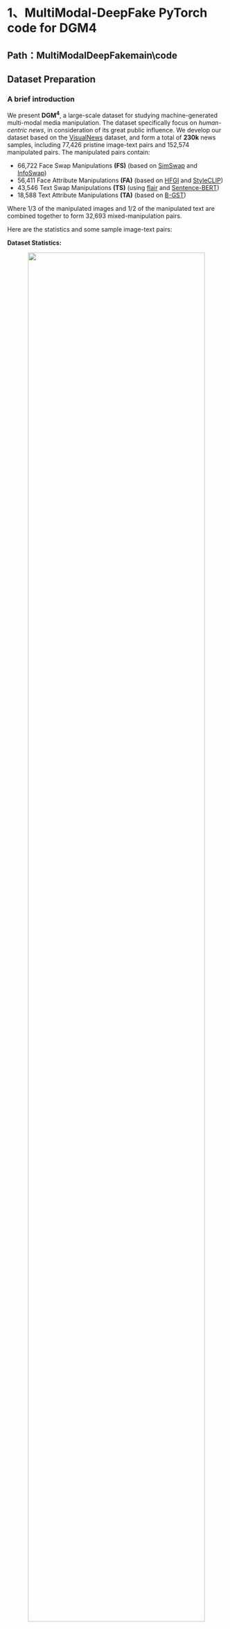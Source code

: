 # 1、MultiModal-DeepFake PyTorch code for DGM4
## Path：MultiModalDeepFakemain\code
## Dataset Preparation

### A brief introduction
We present <b>DGM<sup>4</sup></b>, a large-scale dataset for studying machine-generated multi-modal media manipulation. 
The dataset specifically focus on *human-centric news*, in consideration of its great public influence.
We develop our dataset based on the
[VisualNews](https://github.com/FuxiaoLiu/VisualNews-Repository) dataset, and form a total of <b>230k</b> news samples, including 77,426 pristine image-text pairs and 152,574 manipulated pairs. 
The manipulated pairs contain:
- 66,722 Face Swap Manipulations <b>(FS)</b> (based on [SimSwap](https://github.com/neuralchen/SimSwap) and [InfoSwap](https://github.com/GGGHSL/InfoSwap-master))
- 56,411 Face Attribute Manipulations <b>(FA)</b> (based on [HFGI](https://github.com/Tengfei-Wang/HFGI) and [StyleCLIP](https://github.com/orpatashnik/StyleCLIP))
- 43,546 Text Swap Manipulations <b>(TS)</b> (using [flair](https://github.com/flairNLP/flair) and [Sentence-BERT](https://github.com/UKPLab/sentence-transformers))
- 18,588 Text Attribute Manipulations <b>(TA)</b> (based on [B-GST](https://github.com/agaralabs/transformer-drg-style-transfer))

Where 1/3 of the manipulated images and 1/2 of the manipulated text are combined together to form 32,693 mixed-manipulation pairs.

Here are the statistics and some sample image-text pairs:

**Dataset Statistics:**
<div align="center">
<img src='MultiModalDeepFakemain/code/figs/statistics.jpg' width='90%'>
</div>

**Dataset Samples:**
<div align="center">
<img src='MultiModalDeepFakemain/code/figs/dataset.jpg' width='90%'>
</div>

### Annotations

Each iamge-text sample in the dataset is provided with rich annotations. For example, the annotation of a fake media sample with mixed-manipulation type (FA + TA) may look like this in the json file:

```
{
        "id": 768092,
        "image": "DGM4/manipulation/HFGI/768092-HFGI.jpg",
        "text": "British citizens David and Marco BulmerRizzi in Australia celebrate the day before an event in which David won",
        "fake_cls": "face_attribute&text_attribute",
        "fake_image_box": [
            155,
            61,
            267,
            207
        ],
        "fake_text_pos": [
            8,
            13,
            17
        ],
        "mtcnn_boxes": [
            [
                155,
                61,
                267,
                207
            ],
            [
                52,
                96,
                161,
                223
            ]
        ]
    }
```

Where `id` is the original news-id in the VisualNews Repository, `image` is the relative path of the manipulated image, `text` is the manipulated text caption, `fake_cls` indicates the manipulation type, `fake_image_box` is the manipulated bbox, `fake_text_pos` is the index of the manipulated tokens in the `text` string (in this case, corresponding to "celebrate", "event" and "won"), and `mtcnn_boxes` are the bboxes returned by MTCNN face detector. Note that the `mtcnn_boxes` is not used in both training and inference, we just kept this annotation for possible future usage.



### Prepare data
Download the DGM<sup>4</sup> dataset through this link: [DGM4](https://huggingface.co/datasets/rshaojimmy/DGM4)

Download the pre-trained bert-base-uncased through this link: [Bert-base-uncased](https://modelscope.cn/models/AI-ModelScope/bert-base-uncased/files)

Then download the pre-trained model through this link: [ALBEF_4M.pth](https://storage.googleapis.com/sfr-pcl-data-research/ALBEF/ALBEF_4M.pth) (refer to [ALBEF](https://github.com/salesforce/ALBEF))

You can download the best HAMMER-PLUS model through this link: [HAMMER](https://pan.baidu.com/s/1xf3Nl_xifYMNAr-QOEnWxg提取码：ozjo)

Put the dataset into a `MultiModalDeepFakemain` folder at the same root of `./code`, put the `results` and `pre-trained bert-base-uncased`  into `MultiModalDeepFakemain/code`. and put the `ALBEF_4M.pth` checkpoint into `MultiModalDeepFakemain/code/`. After unzip all sub files, 
the structure of the code and the dataset should be as follows:


```
MultiModalDeepFakemain
├── code
│  ├── configs
│  │   
│  ├── results
│  │   └──...
│  ├── models
│  │   └──...
│  ├── bertbaseuncased
│  │   └──...
│  ...
│  └── ALBEF_4M.pth..
└── datasets
    └── DGM4
        ├── manipulation
        │   ├── infoswap
        │   |   ├── ...
        |   |   └── xxxxxx.jpg
        │   ├── simswap
        │   |   ├── ...
        |   |   └── xxxxxx.jpg
        │   ├── StyleCLIP
        │   |   ├── ...
        |   |   └── xxxxxx.jpg
        │   └── HFGI
        │       ├── ...
        |       └── xxxxxx.jpg
        ├── origin
        │   ├── gardian
        │   |   ├── ...
        |   |   ...
        |   |   └── xxxx
        │   |       ├── ...
        │   |       ...
        │   |       └── xxxxxx.jpg
        │   ├── usa_today
        │   |   ├── ...
        |   |   ...
        |   |   └── xxxx
        │   |       ├── ...
        │   |       ...
        │   |       └── xxxxxx.jpg
        │   ├── washington_post
        │   |   ├── ...
        |   |   ...
        |   |   └── xxxx
        │   |       ├── ...
        │   |       ...
        │   |       └── xxxxxx.jpg
        │   └── bbc
        │       ├── ...
        |       ...
        |       └── xxxx
        │           ├── ...
        │           ...
        │           └── xxxxxx.jpg
        └── metadata
            ├── train.json
            ├── test.json
            └── val.json

```


## Training
cd MultiModalDeepFakemain/code
Modify `train.sh` and run:
```
sh train.sh
```

You can change the network and optimization configurations by modifying the configuration file `./configs/train.yaml`.


## Testing
cd MultiModalDeepFakemain/code
Modify `test.sh` and run:
```
sh test.sh
```
# 2、Ten Words Only Still Help:* Improving Black-Box AI-Generated Text Detection via Proxy-Guided Efficient Re-Sampling
## Path：POGERmain
## Datasets
The binary, multiclass and OOD AIGT datasets are available at [Google Drive](https://drive.google.com/drive/folders/1xxdjZedn7le_P1HunCDF_WCuoFYI0-pz?usp=sharing).
## pre-trained model
Download the pre-trained roberta-base through this link: [roberta-base](https://huggingface.co/FacebookAI/roberta-base/tree/main)

You can Download the best-trained model through this link: [POGER](https://pan.baidu.com/s/1LARvuzHD0phivBw_8FfIyw提取码：gbk)

Put the best-trained model into  `POGERmain/POGER/params`.

## Run
### 1. Preprocess
#### Obtain POGER Features

``` shell
cd POGERmain/get_feature
export HF_TOKEN=hf_xxx        # Fill in your HuggingFace access token
export OPENAI_API_KEY=sk-xxx  # Fill in your OpenAI API key

python get_poger_feature.py \
    --n 100 \
    --k 10 \
    --delta 1.2 \
    --input ../data/binary/train.jsonl \
    --output ./train_poger_feature.jsonl
python get_poger_feature.py \
    --n 100 \
    --k 10 \
    --delta 1.2 \
    --input ../data/binary/test.jsonl \
    --output ./test_poger_feature.jsonl
```

#### Obtain POGER-Mixture Features
##### Inference on white-box LLMs

``` shell
cd POGERmain/get_feature/get_true_prob
#多个线程gpu
# Launch inference server
nohup python backend_api.py --model gpt2 --gpu 0 --port 6001 &
nohup python backend_api.py --model gptj --gpu 0 --port 6002 &
nohup python backend_api.py --model llama2 --gpu 1 --port 6003 &
nohup python backend_api.py --model alpaca --gpu 2 --port 6004 &
nohup python backend_api.py --model vicuna --gpu 3 --port 6005 &

# Get true probability
python get_true_prob.py
```

##### Mixing true probability and estimated probability

``` shell
cd POGERmain/get_feature

python get_poger_mix_feature.py \
    --poger-feature ./train_poger_feature.jsonl \
    --true-prob ./get_true_prob/result/train_true_prob.jsonl \
    --output ./train_poger_mix_feature.jsonl
python get_poger_mix_feature.py \
    --poger-feature ./test_poger_feature.jsonl \
    --true-prob ./get_true_prob/result/test_true_prob.jsonl \
    --output ./test_poger_mix_feature.jsonl
```

### 2. Train
``` shell
cd POGERmain/POGER

# POGER
python main.py \
    --cuda \
    --model poger \
    --data-dir ../get_feature \
    --data-name full_data

## POGER-Mixture
python main.py \
    --cuda \
    --model poger_mix \
    --data-dir ../get_feature \
    --data-name full_data
```

[//]: # (python main.py --cuda --model poger --data-dir ../get_feature --data-name full_data)
### 3. Test
``` shell
cd POGERmain/POGER

# POGER
python main.py \
    --cuda \
    --model poger \
    --data-dir ../get_feature \
    --test ./params/params_poger_full_data.pt
# POGER-Mixture
python main.py \
    --cuda \
    --model poger_mix \
    --data-dir ../get_feature \
    --test ./params/params_poger_mix_full_data.pt

```

# 3、SeqXGPT
## Path：SeqXGPT
## Datasets

The dataset is divided into Chinese and English datasets, and in each dataset, they are organized into different files based on the sources of AI generated sentences in the documents. You can refer to the requirements of different tasks in this article to arrange and merge files. 
You can download the SeqXGPT dataset through the following link:[SeqXGPT](https://pan.baidu.com/s/1iqOBFjVtn3S1kQ-mqsq3kQ提取码：0wbf)

Unzip the dataset.Put the dataset into  `SeqXGPT/dataset`.
 

## Inference Server

We use four open-source (L)LMs to construct the original features of our SeqXGPT and the contrastive features for Sniffer: GPT2-xl (1.5B), GPT-Neo (2.7B), GPT-J (6B) and LLaMA (7B). For each model, we set up an inference server specifically for extracting perplexity lists.

You can launch the inference server through `backend_api.py`. The startup command is as follows:

```bash
cd SeqXgpt
# --model: [gpt2, gptneo, gptj, llama, t5]

python backend_api.py --port 6006 --timeout 30000 --debug --model=gpt2 --gpu=0
```
## Best Model
You can Download the best-trained model results through this link:
中文AIGC检测[SeqXGPTcn](https://pan.baidu.com/s/1LmqOoLYGzIkSdxSf6eEsjw提取码：o8yi)、
非中文AIGC检测[SeqXGPTncn](https://pan.baidu.com/s/18hN8VUiJvS_xg013_zBqHA 提取码：vbtx)

Put the best-trained model into  `SeqXGPT`.
## Feature Extraction

After successfully starting the related inference server, you can extract **the original features of SeqXGPT** using `gen_features.py`:

```bash
python SeqXGPT/dataset/gen_features.py --get_en_features --input_file input.jsonl --output_file output.jsonl
```

**It's worth noting that** you need to modify the inference server's URL in this file to the URL of the server you started.

You can extract **the contrastive features for Sniffer** using:

```bash
python SeqXGPT/dataset/gen_features.py --get_en_features --input_file input.jsonl --output_file output_1.jsonl
```

```bash
python SeqXGPT/dataset/gen_features.py --process_features --input_file output_1.jsonl --output_file output_2.jsonl
```

## Models

### SeqXGPT

We have provided the **complete code** for the model, dataloader, and train/test-related function under the `SeqXGPT` folder.

Before training and testing, please refer to the [Feature Extraction](#feature-extraction) section to extract relevant features, which will serve as the `--data_path`. The reference command is as follows:

```bash
# split train / test dataset and then train. You can adjust the train/test ratio using '--train_ratio'.
python SeqXGPT/SeqXGPT/train.py --gpu=0 --split_dataset

# train
python SeqXGPT/SeqXGPT/train.py --gpu=0

# test
python SeqXGPT/SeqXGPT/train.py --gpu=0 --do_test

# test document-level AIGT detection
python SeqXGPT/SeqXGPT/train.py --gpu=0 --do_test --test_content
```